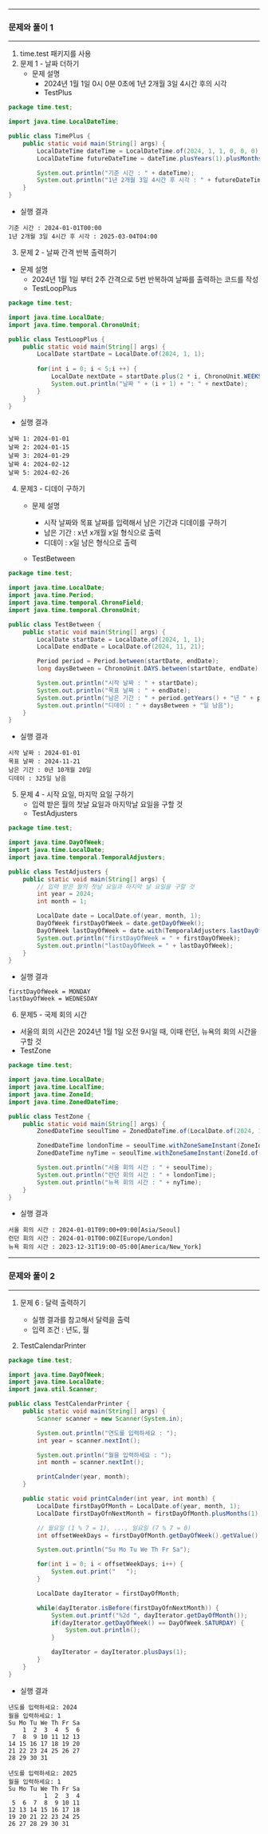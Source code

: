 -----
### 문제와 풀이 1
-----
1. time.test 패키지를 사용
2. 문제 1 - 날짜 더하기
   - 문제 설명
      + 2024년 1월 1일 0시 0분 0초에 1년 2개월 3일 4시간 후의 시각
      + TestPlus
```java
package time.test;

import java.time.LocalDateTime;

public class TimePlus {
    public static void main(String[] args) {
        LocalDateTime dateTime = LocalDateTime.of(2024, 1, 1, 0, 0, 0);
        LocalDateTime futureDateTime = dateTime.plusYears(1).plusMonths(2).plusDays(3).plusHours(4);

        System.out.println("기준 시간 : " + dateTime);
        System.out.println("1년 2개월 3일 4시간 후 시각 : " + futureDateTime);
    }
}
```
   - 실행 결과
```
기준 시간 : 2024-01-01T00:00
1년 2개월 3일 4시간 후 시각 : 2025-03-04T04:00
```

3. 문제 2 - 날짜 간격 반복 출력하기
  - 문제 설명
    + 2024년 1월 1일 부터 2주 간격으로 5번 반복하여 날짜를 출력하는 코드를 작성
    + TestLoopPlus
```java
package time.test;

import java.time.LocalDate;
import java.time.temporal.ChronoUnit;

public class TestLoopPlus {
    public static void main(String[] args) {
        LocalDate startDate = LocalDate.of(2024, 1, 1);
        
        for(int i = 0; i < 5;i ++) {
            LocalDate nextDate = startDate.plus(2 * i, ChronoUnit.WEEKS);
            System.out.println("날짜 " + (i + 1) + ": " + nextDate);
        }
    }
}
```
   - 실행 결과
```
날짜 1: 2024-01-01
날짜 2: 2024-01-15
날짜 3: 2024-01-29
날짜 4: 2024-02-12
날짜 5: 2024-02-26
```

4. 문제3 - 디데이 구하기
    - 문제 설명
      + 시작 날짜와 목표 날짜를 입력해서 남은 기간과 디데이를 구하기
      + 남은 기간 : x년 x개월 x일 형식으로 출력
      + 디데이 : x일 남은 형식으로 출력

    - TestBetween
```java
package time.test;

import java.time.LocalDate;
import java.time.Period;
import java.time.temporal.ChronoField;
import java.time.temporal.ChronoUnit;

public class TestBetween {
    public static void main(String[] args) {
        LocalDate startDate = LocalDate.of(2024, 1, 1);
        LocalDate endDate = LocalDate.of(2024, 11, 21);

        Period period = Period.between(startDate, endDate);
        long daysBetween = ChronoUnit.DAYS.between(startDate, endDate);

        System.out.println("시작 날짜 : " + startDate);
        System.out.println("목표 날짜 : " + endDate);
        System.out.println("남은 기간 : " + period.getYears() + "년 " + period.getMonths() + "개월 " + period.getDays() + "일");
        System.out.println("디데이 : " + daysBetween + "일 남음");
    }
}
```
   - 실행 결과
```
시작 날짜 : 2024-01-01
목표 날짜 : 2024-11-21
남은 기간 : 0년 10개월 20일
디데이 : 325일 남음

```

5. 문제 4 - 시작 요일, 마지막 요일 구하기
   - 입력 받은 월의 첫날 요일과 마지막날 요일을 구할 것
   - TestAdjusters
```java
package time.test;

import java.time.DayOfWeek;
import java.time.LocalDate;
import java.time.temporal.TemporalAdjusters;

public class TestAdjusters {
    public static void main(String[] args) {
        // 입력 받은 월의 첫날 요일과 마지막 날 요일을 구할 것
        int year = 2024;
        int month = 1;

        LocalDate date = LocalDate.of(year, month, 1);
        DayOfWeek firstDayOfWeek = date.getDayOfWeek();
        DayOfWeek lastDayOfWeek = date.with(TemporalAdjusters.lastDayOfMonth()).getDayOfWeek();
        System.out.println("firstDayOfWeek = " + firstDayOfWeek);
        System.out.println("lastDayOfWeek = " + lastDayOfWeek);
    }
}
```
   - 실행 결과
```
firstDayOfWeek = MONDAY
lastDayOfWeek = WEDNESDAY
```

6. 문제5 - 국제 회의 시간
  - 서울의 회의 시간은 2024년 1월 1일 오전 9시일 때, 이때 런던, 뉴욕의 회의 시간을 구할 것
  - TestZone
```java
package time.test;

import java.time.LocalDate;
import java.time.LocalTime;
import java.time.ZoneId;
import java.time.ZonedDateTime;

public class TestZone {
    public static void main(String[] args) {
        ZonedDateTime seoulTime = ZonedDateTime.of(LocalDate.of(2024, 1, 1), LocalTime.of(9, 0), ZoneId.of("Asia/Seoul"));

        ZonedDateTime londonTime = seoulTime.withZoneSameInstant(ZoneId.of("Europe/London"));
        ZonedDateTime nyTime = seoulTime.withZoneSameInstant(ZoneId.of("America/New_York"));

        System.out.println("서울 회의 시간 : " + seoulTime);
        System.out.println("런던 회의 시간 : " + londonTime);
        System.out.println("뉴욕 회의 시간 : " + nyTime);
    }
}
```
   - 실행 결과
```
서울 회의 시간 : 2024-01-01T09:00+09:00[Asia/Seoul]
런던 회의 시간 : 2024-01-01T00:00Z[Europe/London]
뉴욕 회의 시간 : 2023-12-31T19:00-05:00[America/New_York]
```

-----
### 문제와 풀이 2
-----
1. 문제 6 : 달력 출력하기
   - 실행 결과를 참고해서 달력을 출력
   - 입력 조건 : 년도, 월
  
2. TestCalendarPrinter
```java
package time.test;

import java.time.DayOfWeek;
import java.time.LocalDate;
import java.util.Scanner;

public class TestCalendarPrinter {
    public static void main(String[] args) {
        Scanner scanner = new Scanner(System.in);

        System.out.println("연도를 입력하세요 : ");
        int year = scanner.nextInt();

        System.out.println("월을 입력하세요 : ");
        int month = scanner.nextInt();

        printCalnder(year, month);
    }

    public static void printCalnder(int year, int month) {
        LocalDate firstDayOfMonth = LocalDate.of(year, month, 1);
        LocalDate firstDayOfnNextMonth = firstDayOfMonth.plusMonths(1);

        // 월요일 (1 % 7 = 1), ..., 일요일 (7 % 7 = 0)
        int offsetWeekDays = firstDayOfMonth.getDayOfWeek().getValue() % 7;

        System.out.println("Su Mo Tu We Th Fr Sa");

        for(int i = 0; i < offsetWeekDays; i++) {
            System.out.print("   ");
        }

        LocalDate dayIterator = firstDayOfMonth;

        while(dayIterator.isBefore(firstDayOfnNextMonth)) {
            System.out.printf("%2d ", dayIterator.getDayOfMonth());
            if(dayIterator.getDayOfWeek() == DayOfWeek.SATURDAY) {
                System.out.println();
            }

            dayIterator = dayIterator.plusDays(1);
        }
    }
}
```
   - 실행 결과
```
년도를 입력하세요: 2024
월을 입력하세요: 1
Su Mo Tu We Th Fr Sa
    1  2  3  4  5  6
 7  8  9 10 11 12 13
14 15 16 17 18 19 20
21 22 23 24 25 26 27
28 29 30 31
```
```
년도를 입력하세요: 2025
월을 입력하세요: 1
Su Mo Tu We Th Fr Sa
          1  2  3  4 
 5  6  7  8  9 10 11
12 13 14 15 16 17 18
19 20 21 22 23 24 25
26 27 28 29 30 31 
```
